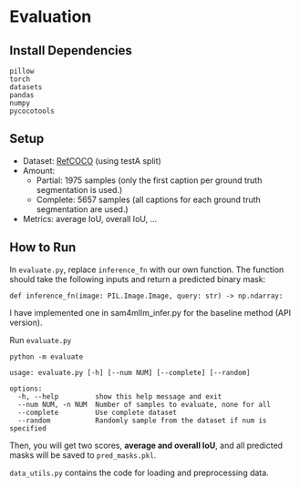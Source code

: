 # Evaluation
## Install Dependencies
```
pillow
torch
datasets
pandas
numpy
pycocotools
```

## Setup
- Dataset: [RefCOCO](https://huggingface.co/datasets/lmms-lab/RefCOCO)  (using testA split)
- Amount: 
    - Partial: 1975 samples (only the first caption per ground truth segmentation is used.)
    - Complete: 5657 samples (all captions for each ground truth segmentation are used.)
- Metrics: average IoU, overall IoU, ...

## How to Run
In `evaluate.py`, replace `inference_fn` with our own function. The function should take the following inputs and return a predicted binary mask:
```
def inference_fn(image: PIL.Image.Image, query: str) -> np.ndarray:
```
I have implemented one in sam4mllm_infer.py for the baseline method (API version). 

Run `evaluate.py`
```
python -m evaluate
```
```
usage: evaluate.py [-h] [--num NUM] [--complete] [--random]

options:
  -h, --help         show this help message and exit
  --num NUM, -n NUM  Number of samples to evaluate, none for all
  --complete         Use complete dataset
  --random           Randomly sample from the dataset if num is specified
```
Then, you will get two scores, **average and overall IoU**, and all predicted masks will be saved to `pred_masks.pkl`.

`data_utils.py` contains the code for loading and preprocessing data.

